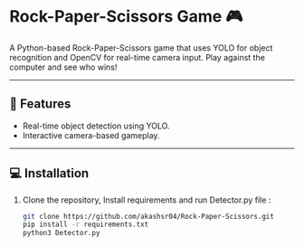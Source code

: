 # Rock-Paper-Scissors Game 🎮

A Python-based Rock-Paper-Scissors game that uses YOLO for object recognition and OpenCV for real-time camera input. 
Play against the computer and see who wins!

---

## 🚀 Features
- Real-time object detection using YOLO.
- Interactive camera-based gameplay.

---

## 💻 Installation

1. Clone the repository, Install requirements and run Detector.py file :
   ```bash
   git clone https://github.com/akashsr04/Rock-Paper-Scissors.git
   pip install -r requirements.txt
   python3 Detector.py
